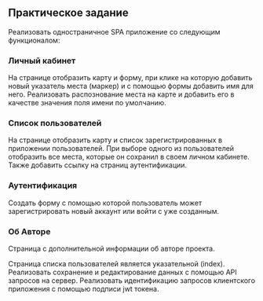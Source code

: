 ## Практическое задание

Реализовать одностраничное SPA приложение со следующим функционалом:

### Личный кабинет

На странице отобразить карту и форму, при клике на которую добавить новый указатель места (маркер) и с помощью формы добавить имя для него. 
Реализовать распознование места на карте и добавить его в качестве значения поля имени по умолчанию.

### Список пользователей

На странице отобразить карту и список зарегистрированных в приложении пользователей. При выборе одного из пользователей отобразить все места, которые он сохранил в своем личном кабинете.
Также добавить ссылку на страниц аутентификации.

### Аутентификация

Создать форму с помощью которой пользователь может зарегистрировать новый аккаунт или войти с уже созданным.

### Об Авторе

Страница с дополнительной информации об авторе проекта.

Страница списка пользователей является указательной (index). Реализовать сохранение и редактирование данных с помощью API запросов на сервер.
Реализовать идентификацию запросов клиентского приложения с помощью подписи jwt токена.
